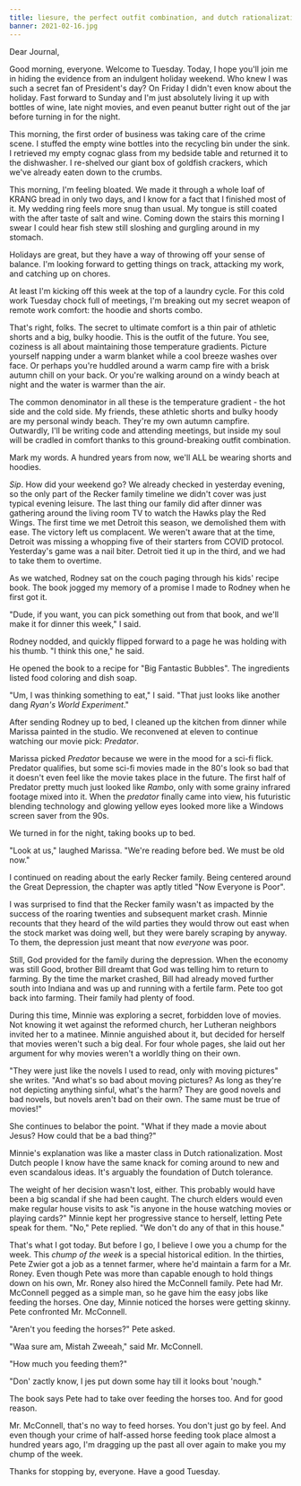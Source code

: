 ```yaml
---
title: liesure, the perfect outfit combination, and dutch rationalization
banner: 2021-02-16.jpg
---
```


Dear Journal,

Good morning, everyone.  Welcome to Tuesday.  Today, I hope you'll
join me in hiding the evidence from an indulgent holiday weekend.  Who
knew I was such a secret fan of President's day?  On Friday I didn't
even know about the holiday.  Fast forward to Sunday and I'm just
absolutely living it up with bottles of wine, late night movies, and
even peanut butter right out of the jar before turning in for the
night.

This morning, the first order of business was taking care of the crime
scene.  I stuffed the empty wine bottles into the recycling bin under
the sink.  I retrieved my empty cognac glass from my bedside table and
returned it to the dishwasher.  I re-shelved our giant box of goldfish
crackers, which we've already eaten down to the crumbs.

This morning, I'm feeling bloated.  We made it through a whole loaf of
KRANG bread in only two days, and I know for a fact that I finished
most of it.  My wedding ring feels more snug than usual.  My tongue is
still coated with the after taste of salt and wine.  Coming down the
stairs this morning I swear I could hear fish stew still sloshing and
gurgling around in my stomach.

Holidays are great, but they have a way of throwing off your sense of
balance.  I'm looking forward to getting things on track, attacking my
work, and catching up on chores.

At least I'm kicking off this week at the top of a laundry cycle.  For
this cold work Tuesday chock full of meetings, I'm breaking out my
secret weapon of remote work comfort: the hoodie and shorts combo.

That's right, folks.  The secret to ultimate comfort is a thin pair of
athletic shorts and a big, bulky hoodie.  This is the outfit of the
future.  You see, coziness is all about maintaining those temperature
gradients.  Picture yourself napping under a warm blanket while a cool
breeze washes over face.  Or perhaps you're huddled around a warm camp
fire with a brisk autumn chill on your back.  Or you're walking around
on a windy beach at night and the water is warmer than the air.

The common denominator in all these is the temperature gradient - the
hot side and the cold side.  My friends, these athletic shorts and
bulky hoody are my personal windy beach.  They're my own autumn
campfire.  Outwardly, I'll be writing code and attending meetings, but
inside my soul will be cradled in comfort thanks to this
ground-breaking outfit combination.

Mark my words.  A hundred years from now, we'll ALL be wearing shorts
and hoodies.

_Sip_.  How did your weekend go?  We already checked in yesterday
evening, so the only part of the Recker family timeline we didn't
cover was just typical evening leisure.  The last thing our family did
after dinner was gathering around the living room TV to watch the
Hawks play the Red Wings.  The first time we met Detroit this season,
we demolished them with ease.  The victory left us complacent.  We
weren't aware that at the time, Detroit was missing a whopping five of
their starters from COVID protocol.  Yesterday's game was a nail
biter.  Detroit tied it up in the third, and we had to take them to
overtime.

As we watched, Rodney sat on the couch paging through his kids' recipe
book.  The book jogged my memory of a promise I made to Rodney when he
first got it.

"Dude, if you want, you can pick something out from that book, and
we'll make it for dinner this week," I said.

Rodney nodded, and quickly flipped forward to a page he was holding
with his thumb.  "I think this one," he said.

He opened the book to a recipe for "Big Fantastic Bubbles".  The
ingredients listed food coloring and dish soap.

"Um, I was thinking something to eat," I said.  "That just looks like
another dang _Ryan's World Experiment_."

After sending Rodney up to bed, I cleaned up the kitchen from dinner
while Marissa painted in the studio.  We reconvened at eleven to
continue watching our movie pick: _Predator_.

Marissa picked _Predator_ because we were in the mood for a sci-fi
flick.  Predator qualifies, but some sci-fi movies made in the 80's
look so bad that it doesn't even feel like the movie takes place in
the future.  The first half of Predator pretty much just looked like
_Rambo_, only with some grainy infrared footage mixed into it.  When
the _predator_ finally came into view, his futuristic blending
technology and glowing yellow eyes looked more like a Windows screen
saver from the 90s.

We turned in for the night, taking books up to bed.

"Look at us," laughed Marissa.  "We're reading before bed.  We must be
old now."

I continued on reading about the early Recker family.  Being centered
around the Great Depression, the chapter was aptly titled "Now
Everyone is Poor".

I was surprised to find that the Recker family wasn't as impacted by
the success of the roaring twenties and subsequent market crash.
Minnie recounts that they heard of the wild parties they would throw
out east when the stock market was doing well, but they were barely
scraping by anyway.  To them, the depression just meant that now
_everyone_ was poor.

Still, God provided for the family during the depression.  When the
economy was still Good, brother Bill dreamt that God was telling him
to return to farming.  By the time the market crashed, Bill had
already moved further south into Indiana and was up and running with a
fertile farm.  Pete too got back into farming.  Their family had
plenty of food.

During this time, Minnie was exploring a secret, forbidden love of
movies.  Not knowing it wet against the reformed church, her Lutheran
neighbors invited her to a matinee.  Minnie anguished about it, but
decided for herself that movies weren't such a big deal.  For four
whole pages, she laid out her argument for why movies weren't a
worldly thing on their own.

"They were just like the novels I used to read, only with moving
pictures" she writes.  "And what's so bad about moving pictures?  As
long as they're not depicting anything sinful, what's the harm?  They
are good novels and bad novels, but novels aren't bad on their own.
The same must be true of movies!"

She continues to belabor the point.  "What if they made a movie about
Jesus?  How could that be a bad thing?"

Minnie's explanation was like a master class in Dutch rationalization.
Most Dutch people I know have the same knack for coming around to new
and even scandalous ideas.  It's arguably the foundation of Dutch
tolerance.

The weight of her decision wasn't lost, either.  This probably would
have been a big scandal if she had been caught.  The church elders
would even make regular house visits to ask "is anyone in the house
watching movies or playing cards?"  Minnie kept her progressive stance
to herself, letting Pete speak for them.  "No," Pete replied.  "We
don't do any of that in this house."

That's what I got today.  But before I go, I believe I owe you a chump
for the week.  This _chump of the week_ is a special historical
edition.  In the thirties, Pete Zwier got a job as a tennet farmer,
where he'd maintain a farm for a Mr. Roney.  Even though Pete was more
than capable enough to hold things down on his own, Mr. Roney also
hired the McConnell family.  Pete had Mr. McConnell pegged as a simple
man, so he gave him the easy jobs like feeding the horses.  One day,
Minnie noticed the horses were getting skinny.  Pete confronted
Mr. McConnell.

"Aren't you feeding the horses?" Pete asked.

"Waa sure am, Mistah Zweeah," said Mr. McConnell.

"How much you feeding them?"

"Don' zactly know, I jes put down some hay till it looks bout 'nough."

The book says Pete had to take over feeding the horses too.  And for
good reason.

Mr. McConnell, that's no way to feed horses.  You don't just go by
feel.  And even though your crime of half-assed horse feeding took
place almost a hundred years ago, I'm dragging up the past all over
again to make you my chump of the week.

Thanks for stopping by, everyone.  Have a good Tuesday.
